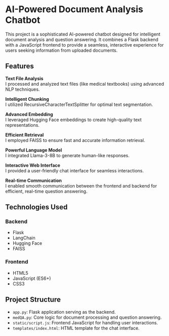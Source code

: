 # AI-Powered Document Analysis Chatbot

This project is a sophisticated AI-powered chatbot designed for intelligent document analysis and question answering. It combines a Flask backend with a JavaScript frontend to provide a seamless, interactive experience for users seeking information from uploaded documents.

## Features

**Text File Analysis**  
I processed and analyzed text files (like medical textbooks) using advanced NLP techniques.

**Intelligent Chunking**  
I utilized RecursiveCharacterTextSplitter for optimal text segmentation.

**Advanced Embedding**  
I leveraged Hugging Face embeddings to create high-quality text representations.

**Efficient Retrieval**  
I employed FAISS to ensure fast and accurate information retrieval.

**Powerful Language Model**  
I integrated Llama-3-8B to generate human-like responses.

**Interactive Web Interface**  
I provided a user-friendly chat interface for seamless interactions.

**Real-time Communication**  
I enabled smooth communication between the frontend and backend for efficient, real-time question answering.

## Technologies Used
### Backend
- Flask
- LangChain
- Hugging Face
- FAISS
### Frontend
- HTML5
- JavaScript (ES6+)
- CSS3
## Project Structure

- `app.py`: Flask application serving as the backend.
- `medQA.py`: Core logic for document processing and question answering.
- `static/script.js`: Frontend JavaScript for handling user interactions.
- `templates/index.html`: HTML template for the chat interface.



